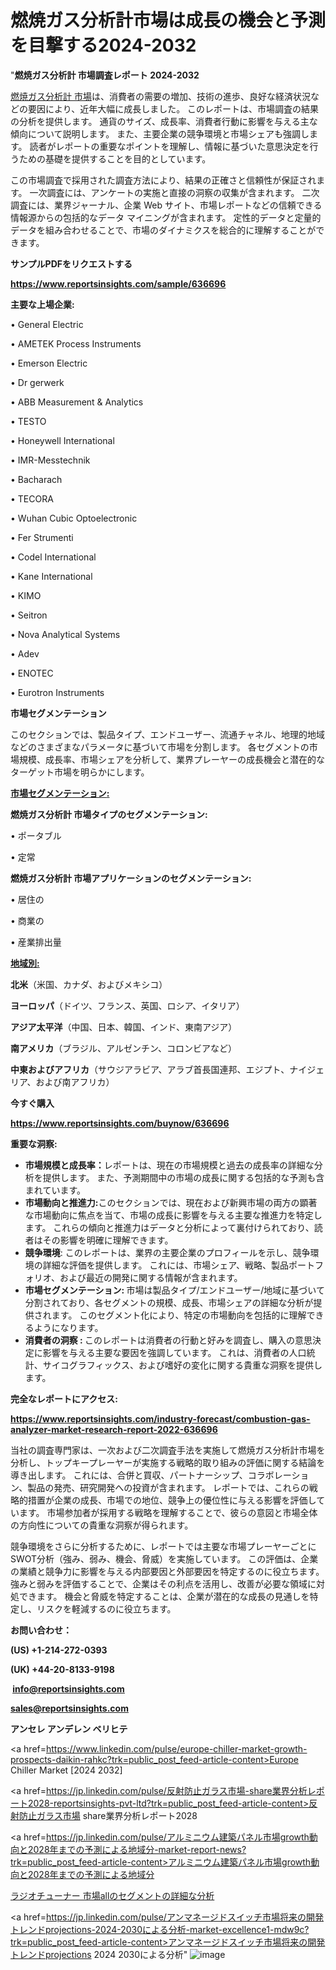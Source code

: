 # 燃焼ガス分析計市場は成長の機会と予測を目撃する2024-2032

"<strong>燃焼ガス分析計 市場調査レポート 2024-2032</strong>

<a href=https://www.reportsinsights.com/sample/636696>燃焼ガス分析計 市場</a>は、消費者の需要の増加、技術の進歩、良好な経済状況などの要因により、近年大幅に成長しました。 このレポートは、市場調査の結果の分析を提供します。 通貨のサイズ、成長率、消費者行動に影響を与える主な傾向について説明します。 また、主要企業の競争環境と市場シェアも強調します。 読者がレポートの重要なポイントを理解し、情報に基づいた意思決定を行うための基礎を提供することを目的としています。

この市場調査で採用された調査方法により、結果の正確さと信頼性が保証されます。 一次調査には、アンケートの実施と直接の洞察の収集が含まれます。 二次調査には、業界ジャーナル、企業 Web サイト、市場レポートなどの信頼できる情報源からの包括的なデータ マイニングが含まれます。 定性的データと定量的データを組み合わせることで、市場のダイナミクスを総合的に理解することができます。

<strong><b>サンプルPDFをリクエストする</b></strong>

<a href=https://www.reportsinsights.com/sample/636696><strong><u>https://www.reportsinsights.com/sample/636696</u></strong></a>

<strong>主要な上場企業:</strong>

• General Electric

• AMETEK Process Instruments

• Emerson Electric

• Dr gerwerk

• ABB Measurement & Analytics

• TESTO

• Honeywell International

• IMR-Messtechnik

• Bacharach

• TECORA

• Wuhan Cubic Optoelectronic

• Fer Strumenti

• Codel International

• Kane International

• KIMO

• Seitron

• Nova Analytical Systems

• Adev

• ENOTEC

• Eurotron Instruments

<strong>市場セグメンテーション</strong>

このセクションでは、製品タイプ、エンドユーザー、流通チャネル、地理的地域などのさまざまなパラメータに基づいて市場を分割します。 各セグメントの市場規模、成長率、市場シェアを分析して、業界プレーヤーの成長機会と潜在的なターゲット市場を明らかにします。

<strong><u>市場セグメンテーション</u></strong><strong><u>:</u></strong>

<strong>燃焼ガス分析計 市場タイプのセグメンテーション:</strong>

• ポータブル

• 定常

<strong>燃焼ガス分析計 市場アプリケーションのセグメンテーション:</strong>

• 居住の

• 商業の

• 産業排出量

<strong><u>地域別</u></strong><strong><u>:</u></strong>

<strong>北米</strong>（米国、カナダ、およびメキシコ）

<strong>ヨーロッパ</strong>（ドイツ、フランス、英国、ロシア、イタリア）

<strong>アジア太平洋</strong>（中国、日本、韓国、インド、東南アジア）

<strong>南アメリカ</strong>（ブラジル、アルゼンチン、コロンビアなど）

<strong>中東およびアフリカ</strong>（サウジアラビア、アラブ首長国連邦、エジプト、ナイジェリア、および南アフリカ）

<strong>今すぐ購入</strong>

<a href=https://www.reportsinsights.com/buynow/636696><strong><u>https://www.reportsinsights.com/buynow/636696</u></strong></a>

<strong>重要な洞察:</strong>
<ul>
  <li><strong>市場規模と成長率：</strong>レポートは、現在の市場規模と過去の成長率の詳細な分析を提供します。 また、予測期間中の市場の成長に関する包括的な予測も含まれています。</li>
  <li><strong>市場動向と推進力:</strong>このセクションでは、現在および新興市場の両方の顕著な市場動向に焦点を当て、市場の成長に影響を与える主要な推進力を特定します。 これらの傾向と推進力はデータと分析によって裏付けられており、読者はその影響を明確に理解できます。</li>
  <li><strong>競争環境</strong>: このレポートは、業界の主要企業のプロフィールを示し、競争環境の詳細な評価を提供します。 これには、市場シェア、戦略、製品ポートフォリオ、および最近の開発に関する情報が含まれます。</li>
  <li><strong>市場セグメンテーション: </strong>市場は製品タイプ/エンドユーザー/地域に基づいて分割されており、各セグメントの規模、成長、市場シェアの詳細な分析が提供されます。 このセグメント化により、特定の市場動向を包括的に理解できるようになります。</li>
  <li><strong>消費者の洞察 : </strong>このレポートは消費者の行動と好みを調査し、購入の意思決定に影響を与える主要な要因を強調しています。 これは、消費者の人口統計、サイコグラフィックス、および嗜好の変化に関する貴重な洞察を提供します。</li>
</ul>
<strong>完全なレポートにアクセス:</strong>

<a href=https://www.reportsinsights.com/industry-forecast/combustion-gas-analyzer-market-research-report-2022-636696><strong><u><b>https://www.reportsinsights.com/industry-forecast/combustion-gas-analyzer-market-research-report-2022-636696</b></u></strong></a>

当社の調査専門家は、一次および二次調査手法を実施して燃焼ガス分析計市場を分析し、トップキープレーヤーが実施する戦略的取り組みの評価に関する結論を導き出します。 これには、合併と買収、パートナーシップ、コラボレーション、製品の発売、研究開発への投資が含まれます。 レポートでは、これらの戦略的措置が企業の成長、市場での地位、競争上の優位性に与える影響を評価しています。 市場参加者が採用する戦略を理解することで、彼らの意図と市場全体の方向性についての貴重な洞察が得られます。

競争環境をさらに分析するために、レポートでは主要な市場プレーヤーごとにSWOT分析（強み、弱み、機会、脅威）を実施しています。 この評価は、企業の業績と競争力に影響を与える内部要因と外部要因を特定するのに役立ちます。 強みと弱みを評価することで、企業はその利点を活用し、改善が必要な領域に対処できます。 機会と脅威を特定することは、企業が潜在的な成長の見通しを特定し、リスクを軽減するのに役立ちます。

<strong>お問い合わせ：</strong>

<strong>(US) +1-214-272-0393</strong>

<strong>(UK) +44-20-8133-9198</strong>

<strong> </strong><a href=info@reportsinsights.com><strong><u>info@reportsinsights.com</u></strong></a>

<a href=sales@reportsinsights.com><strong><u>sales@reportsinsights.com</u></strong></a>

<strong>アンセレ アンデレン ベリヒテ</strong>

<a href=https://www.linkedin.com/pulse/europe-chiller-market-growth-prospects-daikin-rahkc?trk=public_post_feed-article-content>Europe Chiller Market [2024 2032]</a>

<a href=https://jp.linkedin.com/pulse/反射防止ガラス市場-share業界分析レポート2028-reportsinsights-pvt-ltd?trk=public_post_feed-article-content>反射防止ガラス市場 share業界分析レポート2028</a>

<a href=https://jp.linkedin.com/pulse/アルミニウム建築パネル市場growth動向と2028年までの予測による地域分-market-report-news?trk=public_post_feed-article-content>アルミニウム建築パネル市場growth動向と2028年までの予測による地域分</a>

<a href=https://www.linkedin.com/pulse/ラジオチューナー-市場allのセグメントの詳細な分析-community-market-research/>ラジオチューナー 市場allのセグメントの詳細な分析</a>

<a href=https://jp.linkedin.com/pulse/アンマネージドスイッチ市場将来の開発トレンドprojections-2024-2030による分析-market-excellence1-mdw9c?trk=public_post_feed-article-content>アンマネージドスイッチ市場将来の開発トレンドprojections 2024 2030による分析</a>"
![image](https://github.com/gayatrid12/RImarketTech/assets/158473851/bee77ef6-7954-4e80-b55f-349a7a6aee7f)
